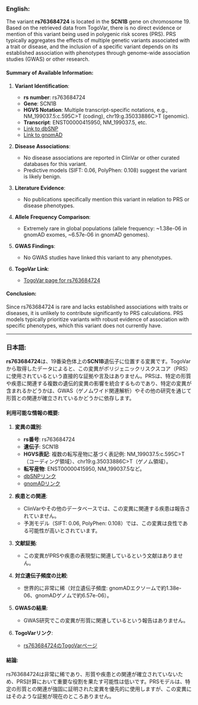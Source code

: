 ### English:
The variant **rs763684724** is located in the **SCN1B** gene on chromosome 19. Based on the retrieved data from TogoVar, there is no direct evidence or mention of this variant being used in polygenic risk scores (PRS). PRS typically aggregates the effects of multiple genetic variants associated with a trait or disease, and the inclusion of a specific variant depends on its established association with phenotypes through genome-wide association studies (GWAS) or other research.

#### Summary of Available Information:
1. **Variant Identification**:
   - **rs number**: rs763684724
   - **Gene**: SCN1B
   - **HGVS Notation**: Multiple transcript-specific notations, e.g., NM_199037.5:c.595C>T (coding), chr19:g.35033886C>T (genomic).
   - **Transcript**: ENST00000415950, NM_199037.5, etc.
   - [Link to dbSNP](https://identifiers.org/dbsnp/rs763684724)
   - [Link to gnomAD](https://gnomad.broadinstitute.org/variant/19-35033886-C-T?dataset=gnomad_r4)

2. **Disease Associations**:
   - No disease associations are reported in ClinVar or other curated databases for this variant.
   - Predictive models (SIFT: 0.06, PolyPhen: 0.108) suggest the variant is likely benign.

3. **Literature Evidence**:
   - No publications specifically mention this variant in relation to PRS or disease phenotypes.

4. **Allele Frequency Comparison**:
   - Extremely rare in global populations (allele frequency: ~1.38e-06 in gnomAD exomes, ~6.57e-06 in gnomAD genomes).

5. **GWAS Findings**:
   - No GWAS studies have linked this variant to any phenotypes.

6. **TogoVar Link**:
   - [TogoVar page for rs763684724](https://togovar.org)

#### Conclusion:
Since rs763684724 is rare and lacks established associations with traits or diseases, it is unlikely to contribute significantly to PRS calculations. PRS models typically prioritize variants with robust evidence of association with specific phenotypes, which this variant does not currently have.

---

### 日本語:
**rs763684724**は、19番染色体上の**SCN1B**遺伝子に位置する変異です。TogoVarから取得したデータによると、この変異がポリジェニックリスクスコア（PRS）に使用されているという直接的な証拠や言及はありません。PRSは、特定の形質や疾患に関連する複数の遺伝的変異の影響を統合するものであり、特定の変異が含まれるかどうかは、GWAS（ゲノムワイド関連解析）やその他の研究を通じて形質との関連が確立されているかどうかに依存します。

#### 利用可能な情報の概要:
1. **変異の識別**:
   - **rs番号**: rs763684724
   - **遺伝子**: SCN1B
   - **HGVS表記**: 複数の転写産物に基づく表記例: NM_199037.5:c.595C>T（コーディング領域）、chr19:g.35033886C>T（ゲノム領域）。
   - **転写産物**: ENST00000415950, NM_199037.5など。
   - [dbSNPリンク](https://identifiers.org/dbsnp/rs763684724)
   - [gnomADリンク](https://gnomad.broadinstitute.org/variant/19-35033886-C-T?dataset=gnomad_r4)

2. **疾患との関連**:
   - ClinVarやその他のデータベースでは、この変異に関連する疾患は報告されていません。
   - 予測モデル（SIFT: 0.06, PolyPhen: 0.108）では、この変異は良性である可能性が高いとされています。

3. **文献証拠**:
   - この変異がPRSや疾患の表現型に関連しているという文献はありません。

4. **対立遺伝子頻度の比較**:
   - 世界的に非常に稀（対立遺伝子頻度: gnomADエクソームで約1.38e-06、gnomADゲノムで約6.57e-06）。

5. **GWASの結果**:
   - GWAS研究でこの変異が形質に関連しているという報告はありません。

6. **TogoVarリンク**:
   - [rs763684724のTogoVarページ](https://togovar.org)

#### 結論:
rs763684724は非常に稀であり、形質や疾患との関連が確立されていないため、PRS計算において重要な役割を果たす可能性は低いです。PRSモデルは、特定の形質との関連が強固に証明された変異を優先的に使用しますが、この変異にはそのような証拠が現在のところありません。